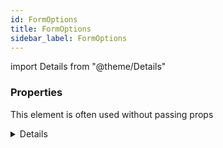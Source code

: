 ```yaml
---
id: FormOptions
title: FormOptions
sidebar_label: FormOptions
---
```


import Details from "@theme/Details"




### Properties

This element is often used without passing props

<Details summary={<summary><b>Additional properties for advanced use cases</b></summary>}><div>

| Properties | Type | Description |
| --------- | ---- | ----------- |
| delayLoading | number |  |
| initialContext | [AnonymousObject](/framework-api/interfaces/AnonymousObject.md)<any\> |  |


</div></Details>